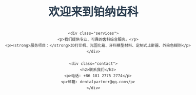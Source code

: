 <!DOCTYPE html>
<html>
<head>
    <meta charset="utf-8">
    <title>铂纳齿科 - 专业的齿科综合服务商</title>
    <style>
        body {
            font-family: Arial, sans-serif;
            text-align: center;
            padding: 50px;
            max-width: 800px;
            margin: 0 auto;
            line-height: 1.6;
            color: #333;
        }
        h1 {
            color: #2c3e50;
            margin-bottom: 30px;
            font-size: 2.5em;
        }
        .services {
            margin: 40px 0;
            padding: 25px;
            background: white;
            border-radius: 8px;
            box-shadow: 0 2px 10px rgba(0,0,0,0.1);
        }
        .contact {
            background-color: #f9f9f9;
            padding: 30px;
            margin-top: 40px;
            border-radius: 10px;
            border-left: 4px solid #2c3e50;
        }
        strong {
            color: #2c3e50;
        }
    </style>
</head>
<body>
    <h1>欢迎来到铂纳齿科</h1>
    
    <div class="services">
        <p>我们提供专业、可靠的齿科综合服务。</p>
        <p><strong>服务项目：</strong>3D打印机、光固化箱、牙科模型材料、定制式止鼾器、外染色糊剂</p>
    </div>
    
    <div class="contact">
        <h2>联系我们</h2>
        <p>电话: +86 181 2775 2774</p>
        <p>邮箱: dentalpartner@qq.com</p>
    </div>
</body>
</html>
